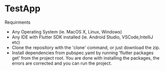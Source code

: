 # TestApp

Requirments

* Any Operating System (ie. MacOS X, Linux, Windows) 
* Any IDE with Flutter SDK installed (ie. Android Studio, VSCode,IntelliJ etc) 
* Clone the repository with the 'clone' command, or just download the zip.
* Install dependencies from pubspec.yaml by running 'flutter packages get' from the project root.
You are done with installing the packages, the errors are corrected and you can run the project.
